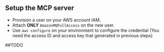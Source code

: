 ## Setup the MCP server
- Provision a user on your AWS account IAM.
- Attach **ONLY** `AmazonMQFullAccess` on the new user.
- Use `aws configure` on your environment to configure the credential (You need the access ID and access key that generated in previous steps)

##TODO
